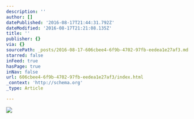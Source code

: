 ```yaml
---
description: ''
author: []
datePublished: '2016-08-17T21:44:31.792Z'
dateModified: '2016-08-17T21:21:08.135Z'
title: ''
publisher: {}
via: {}
sourcePath: _posts/2016-08-17-606cbee4-6f9b-4702-97fb-eedea1e27af3.md
starred: false
inFeed: true
hasPage: true
inNav: false
url: 606cbee4-6f9b-4702-97fb-eedea1e27af3/index.html
_context: 'http://schema.org'
_type: Article

---
```

![](https://the-grid-user-content.s3-us-west-2.amazonaws.com/f5d05873-5a08-4787-941a-7129c9bf96c4.jpg)